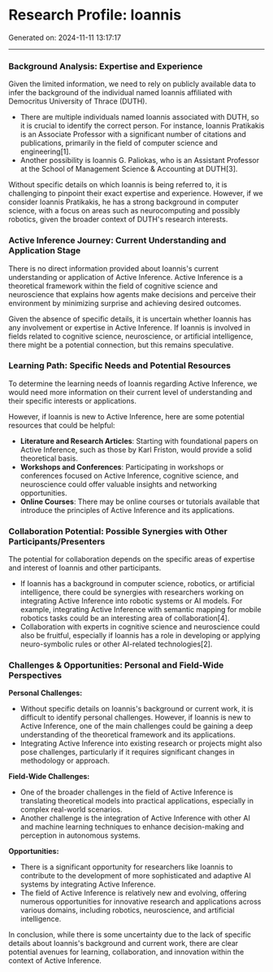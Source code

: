 # Research Profile: Ioannis

Generated on: 2024-11-11 13:17:17

---

### Background Analysis: Expertise and Experience

Given the limited information, we need to rely on publicly available data to infer the background of the individual named Ioannis affiliated with Democritus University of Thrace (DUTH).

- There are multiple individuals named Ioannis associated with DUTH, so it is crucial to identify the correct person. For instance, Ioannis Pratikakis is an Associate Professor with a significant number of citations and publications, primarily in the field of computer science and engineering[1].
- Another possibility is Ioannis G. Paliokas, who is an Assistant Professor at the School of Management Science & Accounting at DUTH[3].

Without specific details on which Ioannis is being referred to, it is challenging to pinpoint their exact expertise and experience. However, if we consider Ioannis Pratikakis, he has a strong background in computer science, with a focus on areas such as neurocomputing and possibly robotics, given the broader context of DUTH's research interests.

### Active Inference Journey: Current Understanding and Application Stage

There is no direct information provided about Ioannis's current understanding or application of Active Inference. Active Inference is a theoretical framework within the field of cognitive science and neuroscience that explains how agents make decisions and perceive their environment by minimizing surprise and achieving desired outcomes.

Given the absence of specific details, it is uncertain whether Ioannis has any involvement or expertise in Active Inference. If Ioannis is involved in fields related to cognitive science, neuroscience, or artificial intelligence, there might be a potential connection, but this remains speculative.

### Learning Path: Specific Needs and Potential Resources

To determine the learning needs of Ioannis regarding Active Inference, we would need more information on their current level of understanding and their specific interests or applications.

However, if Ioannis is new to Active Inference, here are some potential resources that could be helpful:

- **Literature and Research Articles**: Starting with foundational papers on Active Inference, such as those by Karl Friston, would provide a solid theoretical basis.
- **Workshops and Conferences**: Participating in workshops or conferences focused on Active Inference, cognitive science, and neuroscience could offer valuable insights and networking opportunities.
- **Online Courses**: There may be online courses or tutorials available that introduce the principles of Active Inference and its applications.

### Collaboration Potential: Possible Synergies with Other Participants/Presenters

The potential for collaboration depends on the specific areas of expertise and interest of Ioannis and other participants.

- If Ioannis has a background in computer science, robotics, or artificial intelligence, there could be synergies with researchers working on integrating Active Inference into robotic systems or AI models. For example, integrating Active Inference with semantic mapping for mobile robotics tasks could be an interesting area of collaboration[4].
- Collaboration with experts in cognitive science and neuroscience could also be fruitful, especially if Ioannis has a role in developing or applying neuro-symbolic rules or other AI-related technologies[2].

### Challenges & Opportunities: Personal and Field-Wide Perspectives

**Personal Challenges:**

- Without specific details on Ioannis's background or current work, it is difficult to identify personal challenges. However, if Ioannis is new to Active Inference, one of the main challenges could be gaining a deep understanding of the theoretical framework and its applications.
- Integrating Active Inference into existing research or projects might also pose challenges, particularly if it requires significant changes in methodology or approach.

**Field-Wide Challenges:**

- One of the broader challenges in the field of Active Inference is translating theoretical models into practical applications, especially in complex real-world scenarios.
- Another challenge is the integration of Active Inference with other AI and machine learning techniques to enhance decision-making and perception in autonomous systems.

**Opportunities:**

- There is a significant opportunity for researchers like Ioannis to contribute to the development of more sophisticated and adaptive AI systems by integrating Active Inference.
- The field of Active Inference is relatively new and evolving, offering numerous opportunities for innovative research and applications across various domains, including robotics, neuroscience, and artificial intelligence.

In conclusion, while there is some uncertainty due to the lack of specific details about Ioannis's background and current work, there are clear potential avenues for learning, collaboration, and innovation within the context of Active Inference.